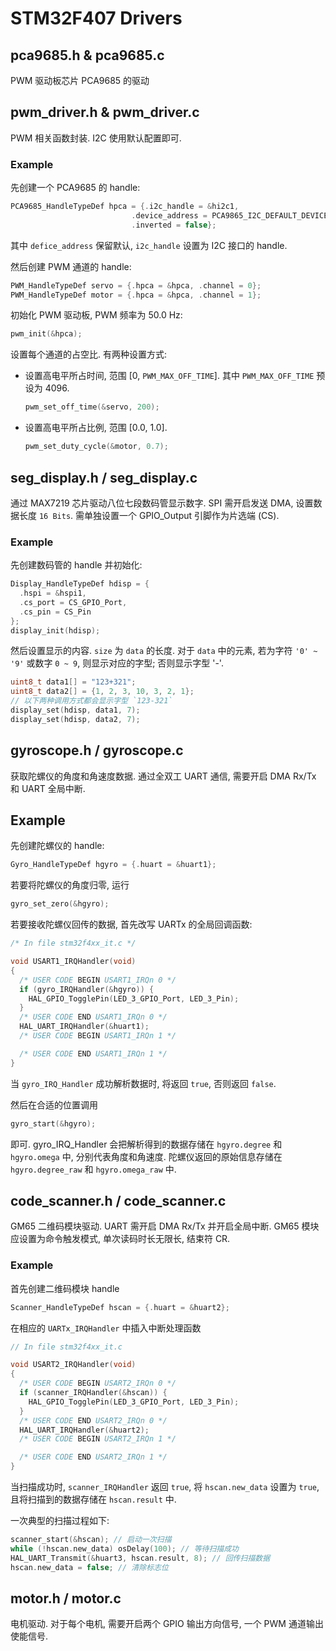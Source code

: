 # STM32F407 Drivers

## pca9685.h & pca9685.c

PWM 驱动板芯片 PCA9685 的驱动

## pwm_driver.h & pwm_driver.c

PWM 相关函数封装. I2C 使用默认配置即可.

### Example

先创建一个 PCA9685 的 handle:

```c
PCA9685_HandleTypeDef hpca = {.i2c_handle = &hi2c1,
                           .device_address = PCA9865_I2C_DEFAULT_DEVICE_ADDRESS,
                           .inverted = false};
```

其中 `defice_address` 保留默认, `i2c_handle` 设置为 I2C 接口的 handle.

然后创建 PWM 通道的 handle:

```c
PWM_HandleTypeDef servo = {.hpca = &hpca, .channel = 0};
PWM_HandleTypeDef motor = {.hpca = &hpca, .channel = 1};
```

初始化 PWM 驱动板, PWM 频率为 50.0 Hz:

```c
pwm_init(&hpca);
```

设置每个通道的占空比. 有两种设置方式:

- 设置高电平所占时间, 范围 [0, `PWM_MAX_OFF_TIME`]. 其中 `PWM_MAX_OFF_TIME` 预设为 4096.
  ```c
  pwm_set_off_time(&servo, 200);
  ```
- 设置高电平所占比例, 范围 [0.0, 1.0].
  ```c
  pwm_set_duty_cycle(&motor, 0.7);
  ```

## seg_display.h / seg_display.c

通过 MAX7219 芯片驱动八位七段数码管显示数字. SPI 需开启发送 DMA, 设置数据长度 `16 Bits`. 需单独设置一个 GPIO_Output 引脚作为片选端 (CS).

### Example

先创建数码管的 handle 并初始化:

```c
Display_HandleTypeDef hdisp = {
  .hspi = &hspi1,
  .cs_port = CS_GPIO_Port,
  .cs_pin = CS_Pin
};
display_init(hdisp);
```

然后设置显示的内容. `size` 为 `data` 的长度. 对于 `data` 中的元素, 若为字符 `'0' ~ '9'` 或数字 `0 ~ 9`, 则显示对应的字型; 否则显示字型 '-'.

```c
uint8_t data1[] = "123+321";
uint8_t data2[] = {1, 2, 3, 10, 3, 2, 1};
// 以下两种调用方式都会显示字型 `123-321`
display_set(hdisp, data1, 7);
display_set(hdisp, data2, 7);
```

## gyroscope.h / gyroscope.c

获取陀螺仪的角度和角速度数据. 通过全双工 UART 通信, 需要开启 DMA Rx/Tx 和 UART 全局中断.

## Example

先创建陀螺仪的 handle:

```c
Gyro_HandleTypeDef hgyro = {.huart = &huart1};
```

若要将陀螺仪的角度归零, 运行

```c
gyro_set_zero(&hgyro);
```

若要接收陀螺仪回传的数据, 首先改写 UARTx 的全局回调函数:

```c
/* In file stm32f4xx_it.c */

void USART1_IRQHandler(void)
{
  /* USER CODE BEGIN USART1_IRQn 0 */
  if (gyro_IRQHandler(&hgyro)) {
    HAL_GPIO_TogglePin(LED_3_GPIO_Port, LED_3_Pin);
  }
  /* USER CODE END USART1_IRQn 0 */
  HAL_UART_IRQHandler(&huart1);
  /* USER CODE BEGIN USART1_IRQn 1 */

  /* USER CODE END USART1_IRQn 1 */
}
```

当 `gyro_IRQ_Handler` 成功解析数据时, 将返回 `true`, 否则返回 `false`.

然后在合适的位置调用

```c
gyro_start(&hgyro);
```

即可. gyro_IRQ_Handler 会把解析得到的数据存储在 `hgyro.degree` 和 `hgyro.omega` 中, 分别代表角度和角速度. 陀螺仪返回的原始信息存储在 `hgyro.degree_raw` 和 `hgyro.omega_raw` 中.

## code_scanner.h / code_scanner.c

GM65 二维码模块驱动. UART 需开启 DMA Rx/Tx 并开启全局中断.
GM65 模块应设置为命令触发模式, 单次读码时长无限长, 结束符 CR.

### Example

首先创建二维码模块 handle

```c
Scanner_HandleTypeDef hscan = {.huart = &huart2};
```

在相应的 `UARTx_IRQHandler` 中插入中断处理函数

```c
// In file stm32f4xx_it.c

void USART2_IRQHandler(void)
{
  /* USER CODE BEGIN USART2_IRQn 0 */
  if (scanner_IRQHandler(&hscan)) {
    HAL_GPIO_TogglePin(LED_3_GPIO_Port, LED_3_Pin);
  }
  /* USER CODE END USART2_IRQn 0 */
  HAL_UART_IRQHandler(&huart2);
  /* USER CODE BEGIN USART2_IRQn 1 */

  /* USER CODE END USART2_IRQn 1 */
}
```

当扫描成功时, `scanner_IRQHandler` 返回 `true`, 将 `hscan.new_data` 设置为 `true`, 且将扫描到的数据存储在 `hscan.result` 中.

一次典型的扫描过程如下:

```c
scanner_start(&hscan); // 启动一次扫描
while (!hscan.new_data) osDelay(100); // 等待扫描成功
HAL_UART_Transmit(&huart3, hscan.result, 8); // 回传扫描数据
hscan.new_data = false; // 清除标志位
```

## motor.h / motor.c

电机驱动. 对于每个电机, 需要开启两个 GPIO 输出方向信号, 一个 PWM 通道输出使能信号.
